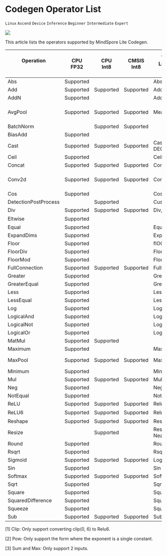 # Codegen Operator List

`Linux` `Ascend` `Device` `Inference` `Beginner` `Intermediate` `Expert`

<a href="https://gitee.com/mindspore/docs/blob/r1.2/tutorials/lite/source_en/operator_list_codegen.md" target="_blank"><img src="./_static/logo_source.png"></a>

This article lists the operators supported by MindSpore Lite Codegen.

| Operation <br/>&nbsp;   | CPU<br/>FP32 | CPU<br/>Int8 | CMSIS<br/>Int8  | TensorFlow<br/>Lite operators supported    | Caffe<br/>Lite operators supported  | Onnx<br/>Lite operators supported          |TensorFlow<br/>operators supported          |
|-----------------------|--------------|--------------|-----------------|---------------------------------|--------------------------|-------------------------------------------------|-------------------------------------------------|
| Abs                   | Supported    |              |                 | Abs                             |                          | Abs                                             |                                                 |
| Add                   | Supported    | Supported    | Supported       | Add                             |                          | Add, Int8Add                                    | Add, AddV2                                      |
| AddN                  | Supported    |              |                 | AddN                            |                          |                                                 |                                                 |
| AvgPool               | Supported    | Supported    | Supported       | MeanPooling                     | Pooling                  | AveragePool, GlobalAveragePool, Int8AveragePool |                                                 |
| BatchNorm             |              | Supported    | Supported       |                                 | BatchNorm                | BatchNormalization                              |                                                 |
| BiasAdd               | Supported    |              |                 |                                 |                          | BiasAdd                                         | BiasAdd                                         |
| Cast                  | Supported    | Supported    | Supported       | Cast, QUANTIZE, DEQUANTIZE      |                          | Cast                                            | Cast                                            |
| Ceil                  | Supported    |              |                 | Ceil                            |                          | Ceil                                            |                                                 |
| Concat                | Supported    | Supported    | Supported       | Concat                          | Concat                   | Concat                                          | ConcatV2                                        |
| Conv2d                | Supported    | Supported    | Supported       | Conv2D                          | Convolution              | Conv, Int8Conv, ConvRelu, Int8ConvRelu          | Conv2D                                          |
| Cos                   | Supported    |              |                 | Cos                             |                          | Cos                                             |                                                 |
| DetectionPostProcess  |              | Supported    |                 | Custom                          |                          |                                                 |                                                 |
| Div                   | Supported    | Supported    | Supported       | Div, RealDiv                    |                          | Div                                             | Div, RealDiv                                    |
| Eltwise               | Supported    |              |                 |                                 | Eltwise                  | Sum, Max<sup>[3]</sup>                          |                                                 |
| Equal                 | Supported    |              |                 | Equal                           |                          | Equal                                           | Equal                                           |
| ExpandDims            | Supported    |              |                 | ExpandDims                      |                          |                                                 | ExpandDims                                      |
| Floor                 | Supported    |              |                 | flOOR                           |                          | Floor                                           |                                                 |
| FloorDiv              | Supported    |              |                 | FloorDiv                        |                          |                                                 |                                                 |
| FloorMod              | Supported    |              |                 | FloorMod                        |                          |                                                 |                                                 |
| FullConnection        | Supported    | Supported    | Supported       | FullyConnected                  | InnerProduct             |                                                 |                                                 |
| Greater               | Supported    |              |                 | Greater                         |                          | Greater                                         | Greater                                         |
| GreaterEqual          | Supported    |              |                 | GreaterEqual                    |                          |                                                 | GreaterEqual                                    |
| Less                  | Supported    |              |                 | Less                            |                          | Less                                            | Less                                            |
| LessEqual             | Supported    |              |                 | LessEqual                       |                          |                                                 | LessEqual                                       |
| Log                   | Supported    |              |                 | Log                             |                          | Log                                             |                                                 |
| LogicalAnd            | Supported    |              |                 | LogicalAnd                      |                          | And                                             | LogicalAnd                                      |
| LogicalNot            | Supported    |              |                 | LogicalNot                      |                          | Not                                             |                                                 |
| LogicalOr             | Supported    |              |                 | LogicalOr                       |                          | Or                                              |                                                 |
| MatMul                | Supported    | Supported    |                 |                                 |                          | MatMul                                          | MatMul                                          |
| Maximum               | Supported    |              |                 | Maximum                         |                          |                                                 | Maximum                                         |
| MaxPool               | Supported    | Supported    | Supported       | MaxPooling                      | Pooling                  | MaxPool, GlobalMaxPool                          |                                                 |
| Minimum               | Supported    |              |                 | Minimum                         |                          | Min                                             | Minimum                                         |
| Mul                   | Supported    | Supported    | Supported       | Mul                             |                          | Mul                                             | Mul                                             |
| Neg                   | Supported    |              |                 | Neg                             |                          | Neg                                             |                                                 |
| NotEqual              | Supported    |              |                 | NotEqual                        |                          |                                                 |NotEqual                                         |
| ReLU                  | Supported    | Supported    | Supported       | Relu                            | ReLU                     | Relu                                            | Relu                                            |
| ReLU6                 | Supported    | Supported    | Supported       | Relu6                           | ReLU6                    | Clip<sup>[1]</sup>                              | Relu6                                           |
| Reshape               | Supported    | Supported    | Supported       | Reshape                         | Reshape                  | Reshape,Flatten                                 | Reshape                                         |
| Resize                |              | Supported    |                 | ResizeBilinear, NearestNeighbor | Interp                   |                                                 |                                                 |
| Round                 | Supported    |              |                 | Round                           |                          | Round                                           | Round                                           |
| Rsqrt                 | Supported    |              |                 | Rsqrt                           |                          |                                                 |                                                 |
| Sigmoid               | Supported    | Supported    | Supported       | Logistic                        | Sigmoid                  | Sigmoid                                         | Sigmoid                                         |
| Sin                   | Supported    |              |                 | Sin                             |                          | Sin                                             |                                                 |
| Softmax               | Supported    | Supported    | Supported       | Softmax                         | Softmax                  | Softmax                                         |                                                 |
| Sqrt                  | Supported    |              |                 | Sqrt                            |                          | Sqrt                                            |                                                 |
| Square                | Supported    |              |                 | Square                          |                          |                                                 |                                                 |
| SquaredDifference     | Supported    |              |                 | SquaredDifference               |                          |                                                 |                                                 |
| Squeeze               | Supported    |              |                 | Squeeze                         |                          | Squeeze                                         | Squeeze                                         |
| Sub                   | Supported    | Supported    | Supported       | Sub                             |                          | Sub                                             | Sub                                             |

[1] Clip: Only support converting clip(0, 6) to Relu6.

[2] Pow: Only support the form where the exponent is a single constant.

[3] Sum and Max: Only support 2 inputs.
